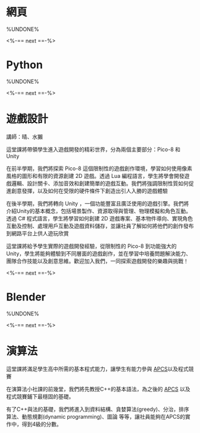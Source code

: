 # 網頁

%UNDONE%

<%-== next ==-%>

# Python

%UNDONE%

<%-== next ==-%>

# 遊戲設計

講師：晴、水獺

這堂課將帶領學生進入遊戲開發的精彩世界，分為兩個主要部分：Pico-8 和 Unity

在前半學期，我們將探索 Pico-8 這個限制性的遊戲創作環境，學習如何使用像素風格的圖形和有限的資源創建 2D 遊戲。透過 Lua 編程語言，學生將學會開發遊戲邏輯、設計關卡、添加音效和創建簡單的遊戲互動。我們將強調限制性質如何促進創意發揮，以及如何在受限的硬件條件下創造出引人入勝的遊戲體驗

在後半學期，我們將轉向 Unity ，一個功能豐富且廣泛使用的遊戲引擎。我們將介紹Unity的基本概念，包括場景製作、資源取得與管理、物理模擬和角色互動。透過 C# 程式語言，學生將學習如何創建 2D 遊戲專案、基本物件導向、實現角色互動及控制、處理用戶互動及遊戲資料儲存，並讓社員了解如何將他們的創作發布到網路平台上供人遊玩欣賞

這堂課將給予學生實際的遊戲開發經驗，從限制性的 Pico-8 到功能強大的 Unity，學生將能夠體驗到不同層面的遊戲創作，並在學習中培養問題解決能力、團隊合作技能以及創意思維。歡迎加入我們，一同探索遊戲開發的樂趣與挑戰！

<%-== next ==-%>

# Blender

%UNDONE%

<%-== next ==-%>

# 演算法

這堂課將滿足學生高中所需的基本程式能力，讓學生有能力參與 [APCS](https://apcs.csie.ntnu.edu.tw)以及程式競賽

在演算法小社課的前幾堂，我們將先教授C++的基本語法，為之後的 [APCS](https://apcs.csie.ntnu.edu.tw) 以及程式競賽鋪下最穩固的基礎。

有了C++與法的基礎，我們將進入到資料結構、貪婪算法(greedy)、分治，排序算法、動態規劃(dynamic programming)、圖論 等等，讓社員能夠在APCS的實作中，得到4級的分數。
